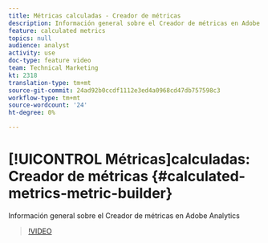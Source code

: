 ```yaml
---
title: Métricas calculadas - Creador de métricas
description: Información general sobre el Creador de métricas en Adobe Analytics
feature: calculated metrics
topics: null
audience: analyst
activity: use
doc-type: feature video
team: Technical Marketing
kt: 2318
translation-type: tm+mt
source-git-commit: 24ad92b0ccdf1112e3ed4a0968cd47db757598c3
workflow-type: tm+mt
source-wordcount: '24'
ht-degree: 0%

---
```



# [!UICONTROL Métricas]calculadas: Creador de métricas {#calculated-metrics-metric-builder}

Información general sobre el Creador de métricas en Adobe Analytics

>[!VIDEO](https://video.tv.adobe.com/v/25411/?quality=12)

